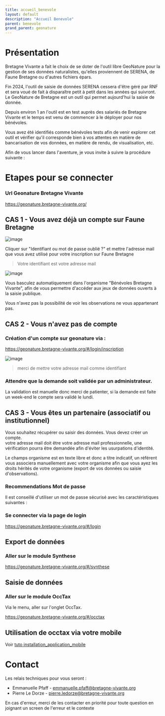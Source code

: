```yaml
---
title: accueil_benevole
layout: default
description: "Accueil Benevole"
parent: benevole
grand_parent: geonature
---
```

# Présentation

Bretagne Vivante a fait le choix de se doter de l'outil libre GeoNature pour la gestion de ses données naturalistes, qu'elles proviennent de SERENA, de Faune Bretagne ou d'autres fichiers épars. 

Fin 2024, l'outil de saisie de données SERENA cessera d'être géré par RNF et sera voué de fait à disparaître petit à petit dans les années qui suivront. 
Le GeoNature de Bretagne est un outil qui permet aujourd'hui la saisie de donnée. 

Depuis environ 1 an l'outil est en test auprès des salariés de Bretagne Vivante et le temps est venu de commencer à le déployer pour nos bénévoles.

Vous avez été identifiés comme bénévoles tests afin de venir explorer cet outil et vérifier qu'il corresponde bien à vos attentes en matière de bancarisation de vos données, en matière de rendu, de visualisation, etc.

Afin de vous lancer dans l'aventure, je vous invite à suivre la procédure suivante :


# Etapes pour se connecter

### Url Geonature Bretagne Vivante
https://geonature.bretagne-vivante.org/

## CAS 1 - Vous avez déjà un compte sur Faune Bretagne

![image](../../ressources/images/GeoNature_log_screen.png)

Cliquer sur "Identifiant ou mot de passe oublié ?"
et mettre l'adresse mail que vous avez utilisé pour votre inscription sur Faune Bretagne
> Votre identifiant est votre adresse mail

![image](../../ressources/images/GeoNature_recup_mdp.png)

Vous basculez automatiquement dans l'organisme "Bénévoles Bretagne Vivante",
afin de vous permettre d'accéder aux jeux de données ouverts à la saisie publique.

Vous n'avez pas la possibilité de voir les observations ne vous appartenant pas. 

## CAS 2 - Vous n'avez pas de compte 

### Création d'un compte sur geonature via :
https://geonature.bretagne-vivante.org/#/login/inscription

![image](../../ressources/images/GeoNature_creation_compte.png)


> merci de mettre votre adresse mail comme identifiant  

### Attendre que la demande soit validée par un administrateur.
La validation est manuelle donc merci de patienter, 
si la demande est faite un week-end le compte sera validé le lundi. 

## CAS 3 - Vous êtes un partenaire (associatif ou institutionnel) 
Vous souhaitez récupérer ou saisir des données.
Vous devez créer un compte.  
votre adresse mail doit être votre adresse mail professionnelle, une vérification pourra être demandée afin d'éviter les usurpations d'identité.

Le champs organisme est en texte libre et donc a titre indicatif, 
un référent vous associera manuellement avec votre organisme afin que vous ayez les droits hérités de votre organisme (export de vos données ou saisie d'observations).


### Recommendations Mot de passe
Il est conseillé d'utiliser un mot de passe sécurisé avec les caractéristiques suivantes :

### Se connecter via la page de login
https://geonature.bretagne-vivante.org/#/login

## Export de données
### Aller sur le module Synthese

https://geonature.bretagne-vivante.org/#/synthese

## Saisie de données
### Aller sur le module OccTax

Via le menu, aller sur l'onglet OccTax.

https://geonature.bretagne-vivante.org/#/occtax




## Utilisation de occtax via votre mobile

Voir [ tuto installation_application_mobile](https://bretagne-vivante.github.io/geonature/installation_application_mobile.html)

# Contact

Les relais techniques pour vous seront : 
- Emmanuelle Pfaff - emmanuelle.pfaff@bretagne-vivante.org
- Pierre Le Dorze - pierre.ledorze@bretagne-vivante.org

En cas d'erreur, merci de les contacter en priorité pour toute question 
en joignant un screen de l'erreur et le contexte